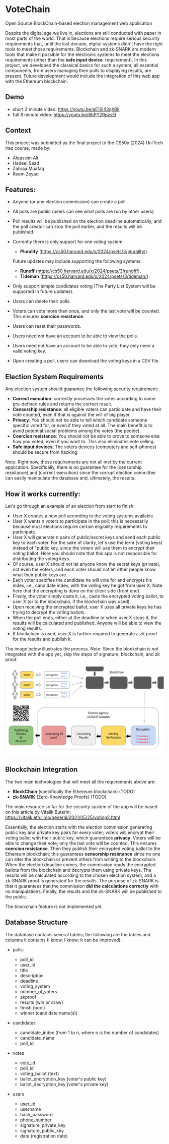 # VoteChain
Open Source BlockChain-based election management web application

Despite the digital age we live in, elections are still conducted with paper in most parts of the world. That is because elections require serious security requirements that, until the last decade, digital systems didn't have the right tools to meet those requirements. Blockchain and zk-SNARK are modern tools that make it possible for the electronic systems to meet the elections requirements (other than the **safe input device**  requirement). In this project, we developed the classical basics for such a system; all essential components, from users managing their polls to displaying results, are present. Future development would include the integration of this web app with the Ethereum blockchain.

## Demo
* short 3 minute video: https://youtu.be/aE12l43qhBk
* full 8 minute video: https://youtu.be/6hPY2RpzsEI 

## Context

This project was submitted as the final project to the CS50x (2024) UniTech Iraq course, made by: 
* Alqassim Ali
* Hadeel Saad
* Zahraa Muafaq
* Reem Zeyad

## Features:
* Anyone (or any election commission) can create a poll.
* All polls are public (users can see what polls are run by other users).
* Poll results will be published on the election deadline automatically, and the poll creator can stop the poll earlier, and the results will be published.
* Currently there is only support for one voting system:
    * **Plurality** (https://cs50.harvard.edu/x/2024/psets/3/plurality/).

    Future updates may include supporting the following systems:
    * **Runoff** (https://cs50.harvard.edu/x/2024/psets/3/runoff/).
    * **Tideman** (https://cs50.harvard.edu/x/2024/psets/3/tideman/).
* Only support simple candidates voting (The Party List System will be supported in future updates).   
* Users can delete their polls.
* Voters can vote more than once, and only the last vote will be counted. This ensures **coercion resistance**.
* Users can reset their passwords.
* Users need not have an account to be able to view the polls.
* Users need not have an account to be able to vote; they only need a valid voting key.
* Upon creating a poll, users can download the voting keys in a CSV file. 

## Election System Requirements
Any election system should guarantee the following security requirement:
* **Correct execution**: correctly processes the votes according to some pre-defined rules and returns the correct result.
* **Censorship resistance**: all eligible voters can participate and have their vote counted, even if that is against the will of big player. 
* **Privacy**: You should not be able to tell which candidate someone specific voted for, or even if they voted at all. The main benefit is to avoid potential social problems among the votes (the people).
* **Coercion resistance**: You should not be able to prove to someone else how you voted, even if you want to. This also eliminates vote selling.
* **Safe input devices**: The voters devices (computers and self-phones) should be secure from hacking.

Note: Right now, these requirements are not all met by the current application. Specifically, there is no guarantee for the (censorship resistance) and (correct execution) since the corrupt election committee can easily manipulate the database and, ultimately, the results. 

## How it works currently:

Let's go through an example of an election from start to finish:

* User X creates a new poll according to the voting systems available.
* User X wants n voters to participate in the poll; this is necessarily because most elections require certain eligibility requirements to participate.
* User X will generate n pairs of public/secret keys and send each public key to each voter. For the sake of clarity, let's use the term (voting keys) instead of "public key, since the voters will use them to encrypt their voting ballot. Here you should note that this app is not responsible for distributing the voting keys. 
* Of course, user X should not let anyone know the secret keys (private), not even the voters, and each voter should not let other people know what their public keys are.
* Each voter specifies the candidate he will vote for and encrypts his index, i.e., candidate index, with the voting key he got from user X. Note here that the encrypting is done on the client side (front end).
* Finally, the voter simply casts it, i.e., casts the encrypted voting ballot, to user X (or to the blockchain, if the blockchain was used).
* Upon receiving the encrypted ballot, user X uses all private keys he has trying to decrypt the voting ballots.
* When the poll ends, either at the deadline or when user X stops it, the results will be calculated and published. Anyone will be able to view the voting results.
* If blockchain is used, user X is further required to generate a zk proof for the results and publish it.

The image below illustrates the process. Note: Since the blockchain is not integrated with the app yet, skip the steps of signature, blockchain, and zk proof.

![image](static/images/how%20it%20works%20digram.png)

## Blockchain Integration

The two main technologies that will meet all the requirements above are:
* **BlockChain** (specifically the Ethereum blockchain) (TODO)
* **zk-SNARK** (Zero-Knowledge Proofs) (TODO)

The main resource so far for the security system of the app will be based on this article by Vitalik Buterin: https://vitalik.eth.limo/general/2021/05/25/voting2.html

Essentially, the election starts with the election commission generating public key and private key pairs for every voter; voters will encrypt their voting ballot with their public key, which guarantees **privacy**. Voters will be able to change their vote; only the last vote will be counted. This ensures **coercion resistance**. Then they publish their encrypted voting ballot to the Ethereum blockchain; this guarantees **censorship resistance** since no one can alter the blockchain or prevent others from writing to the blockchain. When the election deadline comes, the commission reads the encrypted ballots from the blockchain and decrypts them using private keys. The results will be calculated according to the chosen election system, and a zk-SNARK proof is generated for the results. The purpose of zk-SNARK is that it guarantees that the commission **did the calculations correctly** with no manipulations. Finally, the results and the zk-SNARK will be published to the public.

The blockchain feature is not implemented yet. 

## Database Structure

The database contains several tables; the following are the tables and columns it contains (I know, I know; it can be improved):

* polls:
    * poll_id
    * user_id
    * title
    * description
    * deadline
    * voting_system
    * number_of_voters
    * zkproof
    * results (win or draw)
    * finish (bool)
    * winner (candidate name(s))

* candidates
    * candidate_index (from 1 to n, where n is the number of candidates)
    * candidate_name
    * poll_id
            
* votes
    * vote_id 
    * poll_id
    * voting_ballot (text)
    * ballot_encryption_key (voter's public key)
    * ballot_decryption_key (voter's private key)

* users
    * user_id 
    * username 
    * hash_password 
    * phone_number 
    * signature_private_key 
    * signature_public_key
    * date (registration date)